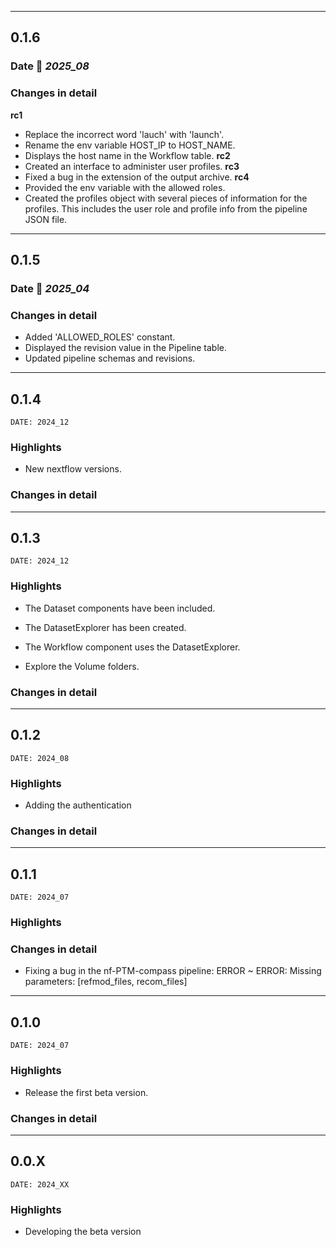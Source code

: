 ___
## 0.1.6

### Date 📅 *2025_08*

### Changes in detail

**rc1**
+ Replace the incorrect word 'lauch' with 'launch'.
+ Rename the env variable HOST_IP to HOST_NAME.
+ Displays the host name in the Workflow table.
**rc2**
+ Created an interface to administer user profiles.
**rc3**
+ Fixed a bug in the extension of the output archive.
**rc4**
+ Provided the env variable with the allowed roles.
+ Created the profiles object with several pieces of information for the profiles. This includes the user role and profile info from the pipeline JSON file.


___
## 0.1.5

### Date 📅 *2025_04*

### Changes in detail

+ Added 'ALLOWED_ROLES' constant.
+ Displayed the revision value in the Pipeline table.
+ Updated pipeline schemas and revisions.


___
## 0.1.4
```
DATE: 2024_12
```

### Highlights

+ New nextflow versions.

### Changes in detail


___
## 0.1.3
```
DATE: 2024_12
```

### Highlights

+ The Dataset components have been included.

+ The DatasetExplorer has been created.

+ The Workflow component uses the DatasetExplorer.

+ Explore the Volume folders.

### Changes in detail


___
## 0.1.2
```
DATE: 2024_08
```

### Highlights

+ Adding the authentication

### Changes in detail


___
## 0.1.1
```
DATE: 2024_07
```

### Highlights

### Changes in detail

+ Fixing a bug in the nf-PTM-compass pipeline: ERROR ~ ERROR: Missing parameters: [refmod_files, recom_files]

___
## 0.1.0
```
DATE: 2024_07
```

### Highlights

+ Release the first beta version.

### Changes in detail


___
## 0.0.X
```
DATE: 2024_XX
```

### Highlights

+ Developing the beta version

